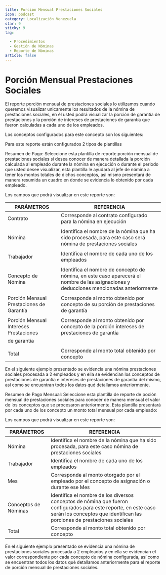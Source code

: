 ```yaml
---
title: Porción Mensual Prestaciones Sociales
icon: podcast
category: Localización Venezuela
star: 9
sticky: 9
tag:

  - Procedimientos
  - Gestión de Nóminas
  - Reporte de Nóminas
article: false
---
```

**Porción Mensual Prestaciones Sociales**
=========================================

El reporte porción mensual de prestaciones sociales lo utilizamos cuando queremos visualizar unicamente los resultados de la nómina de prestaciones sociales, en él usted podrá visualizar la porción de garantía de prestaciones y la porción de intereses de prestaciones de garantía que fueron calculadas a cada uno de los empleados.

Los conceptos configurados para este concepto son los siguientes:

Para este reporte están configurados 2 tipos de plantillas

Resumen de Pago: Seleccione esta plantilla de reporte porción mensual de prestaciones sociales si desea conocer de manera detallada la porción calculada al empleado durante la nómina en ejecución o durante el periodo que usted desee visualizar, esta plantilla le ayudará al jefe de nómina a tener los montos totales de dichos conceptos, asi mismo presentará de manera resumida un cuadro en donde se evidencia lo obtenido por cada empleado.

Los campos que podrá visualizar en este reporte son:

|          **PARÁMETROS**                       |             **REFERENCIA**                    |
|-----------------------------------------------|-----------------------------------------------|
|  Contrato                                     | Corresponde al contrato configurado para la nómina en ejecución |
|                                               |                                               |
|  Nómina                                       | Identifica el nombre de la nómina que ha sido procesada, para este caso será nómina de prestaciones sociales |
|                                               |                                               |
|  Trabajador                                   | Identifica el nombre de cada uno de los empleados |
|                                               |                                               |
|  Concepto de Nómina                           | Identifica el nombre de concepto de nómina, en este caso aparecerá el nombre de las asignaciones y deducciones mencionadas anteriormente |
|                                               |                                               |
|  Porción Mensual Prestaciones de Garantía     | Corresponde al monto obtenido por concepto de su porción de prestaciones de garantía |
|                                               |                                               |
|  Porción Mensual Intereses Prestaciones       | Corresponde al monto obtenido por concepto de la porción intereses de prestaciones de garantía |
|  de garantía                                  |                                               |
|                                               |                                               |
|  Total                                        | Corresponde al monto total obtenido por concepto |

En el siguiente ejemplo presentado se evidencia una nómina prestaciones sociales procesada a 2 empleados y en ella se evidencian los conceptos de prestaciones de garantía e intereses de prestaciones de garantía del mismo, así como se encuentran todos los datos qué detallamos anteriormente.

Resumen de Pago Mensual:  Seleccione esta plantilla de reporte de poción mensual de prestaciones sociales para conocer de manera mensual el valor de los conceptos que se procesaron anteriormente. Esta plantilla presentará por cada uno de los concepto un monto total mensual por cada empleado:

Los campos que podrá visualizar en este reporte son:

|          **PARÁMETROS**                       |             **REFERENCIA**                    |
|-----------------------------------------------|-----------------------------------------------|
|  Nómina                                       | Identifica el nombre de la nómina que ha sido procesada, para este caso nómina de prestaciones sociales |
|  Trabajador                                   | Identifica el nombre de cada uno de los empleados |
|  Mes                                          | Corresponde al monto otorgado por el empleado por el concepto de asignación o durante ese Mes |
|  Conceptos de Nóminas                         | Identifica el nombre de los diversos conceptos de nómina que fueron configurados para este reporte, en este caso serán los conceptos que identifican las porciones de prestaciones sociales |
|  Total                                        | Corresponde al monto total obtenido por concepto |

En el siguiente ejemplo presentado se evidencia una nómina de prestaciones sociales  procesada a 2 empleados y en ella se evidencian el valor correspondiente por cada concepto de nómina configurada, así como se encuentran todos los datos qué detallamos anteriormente para el reporte de porción mensual de prestaciones sociales.
